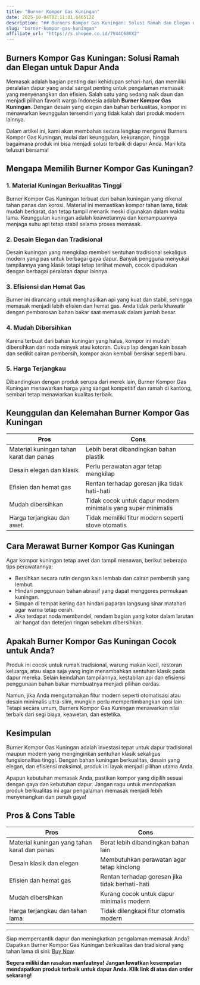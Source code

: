 ```yaml
---
title: "Burner Kompor Gas Kuningan"
date: 2025-10-04T02:11:01.646512Z
description: "## Burners Kompor Gas Kuningan: Solusi Ramah dan Elegan untuk Dapur Anda..."
slug: "burner-kompor-gas-kuningan"
affiliate_url: "https://s.shopee.co.id/7V44C68VX2"
---
```

## Burners Kompor Gas Kuningan: Solusi Ramah dan Elegan untuk Dapur Anda

Memasak adalah bagian penting dari kehidupan sehari-hari, dan memiliki peralatan dapur yang andal sangat penting untuk pengalaman memasak yang menyenangkan dan efisien. Salah satu yang sedang naik daun dan menjadi pilihan favorit warga Indonesia adalah **Burner Kompor Gas Kuningan**. Dengan desain yang elegan dan bahan berkualitas, kompor ini menawarkan keunggulan tersendiri yang tidak kalah dari produk modern lainnya.

Dalam artikel ini, kami akan membahas secara lengkap mengenai Burners Kompor Gas Kuningan, mulai dari keunggulan, kekurangan, hingga bagaimana produk ini bisa menjadi solusi terbaik di dapur Anda. Mari kita telusuri bersama!

## Mengapa Memilih Burner Kompor Gas Kuningan?

### 1. Material Kuningan Berkualitas Tinggi
Burner Kompor Gas Kuningan terbuat dari bahan kuningan yang dikenal tahan panas dan korosi. Material ini memastikan kompor tahan lama, tidak mudah berkarat, dan tetap tampil menarik meski digunakan dalam waktu lama. Keunggulan kuningan adalah keawetannya dan kemampuannya menjaga suhu api tetap stabil selama proses memasak.

### 2. Desain Elegan dan Tradisional
Desain kuningan yang mengkilap memberi sentuhan tradisional sekaligus modern yang pas untuk berbagai gaya dapur. Banyak pengguna menyukai tampilannya yang klasik tetapi tetap terlihat mewah, cocok dipadukan dengan berbagai peralatan dapur lainnya.

### 3. Efisiensi dan Hemat Gas
Burner ini dirancang untuk menghasilkan api yang kuat dan stabil, sehingga memasak menjadi lebih efisien dan hemat gas. Anda tidak perlu khawatir dengan pemborosan bahan bakar saat memasak dalam jumlah besar.

### 4. Mudah Dibersihkan
Karena terbuat dari bahan kuningan yang halus, kompor ini mudah dibersihkan dari noda minyak atau kotoran. Cukup lap dengan kain basah dan sedikit cairan pembersih, kompor akan kembali bersinar seperti baru.

### 5. Harga Terjangkau
Dibandingkan dengan produk serupa dari merek lain, Burner Kompor Gas Kuningan menawarkan harga yang sangat kompetitif dan ramah di kantong, sembari tetap menawarkan kualitas terbaik.

## Keunggulan dan Kelemahan Burner Kompor Gas Kuningan

| **Pros** | **Cons** |
| --- | --- |
| Material kuningan tahan karat dan panas | Lebih berat dibandingkan bahan plastik |
| Desain elegan dan klasik | Perlu perawatan agar tetap mengkilap |
| Efisien dan hemat gas | Rentan terhadap goresan jika tidak hati-hati |
| Mudah dibersihkan | Tidak cocok untuk dapur modern minimalis yang super minimalis |
| Harga terjangkau dan awet | Tidak memiliki fitur modern seperti stove otomatis |

## Cara Merawat Burner Kompor Gas Kuningan

Agar kompor kuningan tetap awet dan tampil menawan, berikut beberapa tips perawatannya:

- Bersihkan secara rutin dengan kain lembab dan cairan pembersih yang lembut.
- Hindari penggunaan bahan abrasif yang dapat menggores permukaan kuningan.
- Simpan di tempat kering dan hindari paparan langsung sinar matahari agar warna tetap cerah.
- Jika terdapat noda membandel, rendam bagian yang kotor dalam larutan air hangat dan deterjen ringan sebelum dibersihkan.

## Apakah Burner Kompor Gas Kuningan Cocok untuk Anda?

Produk ini cocok untuk rumah tradisional, warung makan kecil, restoran keluarga, atau siapa saja yang ingin menambahkan sentuhan klasik pada dapur mereka. Selain keindahan tampilannya, kestabilan api dan efisiensi penggunaan bahan bakar membuatnya menjadi pilihan cerdas.

Namun, jika Anda mengutamakan fitur modern seperti otomatisasi atau desain minimalis ultra-slim, mungkin perlu mempertimbangkan opsi lain. Tetapi secara umum, Burners Kompor Gas Kuningan menawarkan nilai terbaik dari segi biaya, keawetan, dan estetika.

## Kesimpulan

Burner Kompor Gas Kuningan adalah investasi tepat untuk dapur tradisional maupun modern yang menginginkan sentuhan klasik sekaligus fungsionalitas tinggi. Dengan bahan kuningan berkualitas, desain yang elegan, dan efisiensi maksimal, produk ini layak menjadi pilihan utama Anda.

Apapun kebutuhan memasak Anda, pastikan kompor yang dipilih sesuai dengan gaya dan kebutuhan dapur. Jangan ragu untuk mendapatkan produk berkualitas ini agar pengalaman memasak menjadi lebih menyenangkan dan penuh gaya!

## Pros & Cons Table

| **Pros** | **Cons** |
| --- | --- |
| Material kuningan yang tahan karat dan panas | Berat lebih dibandingkan bahan lain |
| Desain klasik dan elegan | Membutuhkan perawatan agar tetap kinclong |
| Efisien dan hemat gas | Rentan terhadap goresan jika tidak berhati-hati |
| Mudah dibersihkan | Kurang cocok untuk dapur minimalis modern |
| Harga terjangkau dan tahan lama | Tidak dilengkapi fitur otomatis modern |

---

Siap mempercantik dapur dan meningkatkan pengalaman memasak Anda? Dapatkan Burner Kompor Gas Kuningan berkualitas dan tradisional yang tahan lama di sini: [Buy Now](https://s.shopee.co.id/7V44C68VX2).

**Segera miliki dan rasakan manfaatnya! Jangan lewatkan kesempatan mendapatkan produk terbaik untuk dapur Anda. Klik link di atas dan order sekarang!**